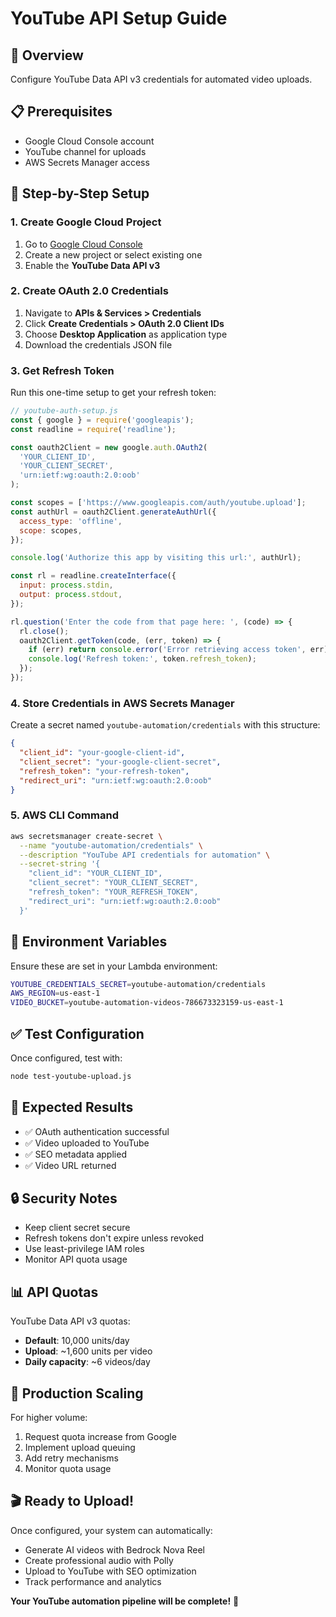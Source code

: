 # YouTube API Setup Guide

## 🎯 Overview
Configure YouTube Data API v3 credentials for automated video uploads.

## 📋 Prerequisites
- Google Cloud Console account
- YouTube channel for uploads
- AWS Secrets Manager access

## 🚀 Step-by-Step Setup

### 1. Create Google Cloud Project
1. Go to [Google Cloud Console](https://console.cloud.google.com/)
2. Create a new project or select existing one
3. Enable the **YouTube Data API v3**

### 2. Create OAuth 2.0 Credentials
1. Navigate to **APIs & Services > Credentials**
2. Click **Create Credentials > OAuth 2.0 Client IDs**
3. Choose **Desktop Application** as application type
4. Download the credentials JSON file

### 3. Get Refresh Token
Run this one-time setup to get your refresh token:

```javascript
// youtube-auth-setup.js
const { google } = require('googleapis');
const readline = require('readline');

const oauth2Client = new google.auth.OAuth2(
  'YOUR_CLIENT_ID',
  'YOUR_CLIENT_SECRET',
  'urn:ietf:wg:oauth:2.0:oob'
);

const scopes = ['https://www.googleapis.com/auth/youtube.upload'];
const authUrl = oauth2Client.generateAuthUrl({
  access_type: 'offline',
  scope: scopes,
});

console.log('Authorize this app by visiting this url:', authUrl);

const rl = readline.createInterface({
  input: process.stdin,
  output: process.stdout,
});

rl.question('Enter the code from that page here: ', (code) => {
  rl.close();
  oauth2Client.getToken(code, (err, token) => {
    if (err) return console.error('Error retrieving access token', err);
    console.log('Refresh token:', token.refresh_token);
  });
});
```

### 4. Store Credentials in AWS Secrets Manager

Create a secret named `youtube-automation/credentials` with this structure:

```json
{
  "client_id": "your-google-client-id",
  "client_secret": "your-google-client-secret",
  "refresh_token": "your-refresh-token",
  "redirect_uri": "urn:ietf:wg:oauth:2.0:oob"
}
```

### 5. AWS CLI Command
```bash
aws secretsmanager create-secret \
  --name "youtube-automation/credentials" \
  --description "YouTube API credentials for automation" \
  --secret-string '{
    "client_id": "YOUR_CLIENT_ID",
    "client_secret": "YOUR_CLIENT_SECRET", 
    "refresh_token": "YOUR_REFRESH_TOKEN",
    "redirect_uri": "urn:ietf:wg:oauth:2.0:oob"
  }'
```

## 🔧 Environment Variables
Ensure these are set in your Lambda environment:

```bash
YOUTUBE_CREDENTIALS_SECRET=youtube-automation/credentials
AWS_REGION=us-east-1
VIDEO_BUCKET=youtube-automation-videos-786673323159-us-east-1
```

## ✅ Test Configuration
Once configured, test with:

```bash
node test-youtube-upload.js
```

## 🎯 Expected Results
- ✅ OAuth authentication successful
- ✅ Video uploaded to YouTube
- ✅ SEO metadata applied
- ✅ Video URL returned

## 🔒 Security Notes
- Keep client secret secure
- Refresh tokens don't expire unless revoked
- Use least-privilege IAM roles
- Monitor API quota usage

## 📊 API Quotas
YouTube Data API v3 quotas:
- **Default**: 10,000 units/day
- **Upload**: ~1,600 units per video
- **Daily capacity**: ~6 videos/day

## 🚀 Production Scaling
For higher volume:
1. Request quota increase from Google
2. Implement upload queuing
3. Add retry mechanisms
4. Monitor quota usage

## 🎬 Ready to Upload!
Once configured, your system can automatically:
- Generate AI videos with Bedrock Nova Reel
- Create professional audio with Polly
- Upload to YouTube with SEO optimization
- Track performance and analytics

**Your YouTube automation pipeline will be complete!** 🎊